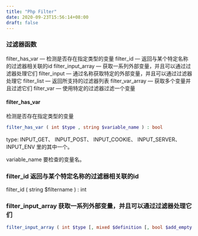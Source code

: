 ```yaml
---
title: "Php Filter"
date: 2020-09-23T15:56:14+08:00
draft: false
---
```


### 过滤器函数

filter_has_var — 检测是否存在指定类型的变量
filter_id — 返回与某个特定名称的过滤器相关联的id
filter_input_array — 获取一系列外部变量，并且可以通过过滤器处理它们
filter_input — 通过名称获取特定的外部变量，并且可以通过过滤器处理它
filter_list — 返回所支持的过滤器列表
filter_var_array — 获取多个变量并且过滤它们
filter_var — 使用特定的过滤器过滤一个变量


#### filter_has_var

检测是否存在指定类型的变量

```php
filter_has_var ( int $type , string $variable_name ) : bool
```

type: INPUT_GET、 INPUT_POST、 INPUT_COOKIE、 INPUT_SERVER、 INPUT_ENV 里的其中一个。

variable_name 要检查的变量名。


### filter_id  返回与某个特定名称的过滤器相关联的id

filter_id ( string $filtername ) : int


### filter_input_array 获取一系列外部变量，并且可以通过过滤器处理它们

```php
filter_input_array ( int $type [, mixed $definition [, bool $add_empty = true ]] ) : mixed
```
